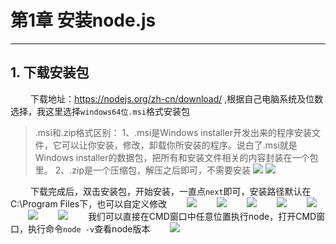 # 第1章 安装node.js

<hr>

## 1. 下载安装包
&emsp;&emsp; 下载地址：https://nodejs.org/zh-cn/download/ ,根据自己电脑系统及位数选择，我这里选择`windows64位.msi`格式安装包

> .msi和.zip格式区别：
1、.msi是Windows installer开发出来的程序安装文件，它可以让你安装，修改，卸载你所安装的程序。说白了.msi就是Windows installer的数据包，把所有和安装文件相关的内容封装在一个包里。
2、.zip是一个压缩包，解压之后即可，不需要安装
![](/assets/1-1.png)
![](/assets/1-2.png)


&emsp;&emsp; 下载完成后，双击安装包，开始安装，一直点`next`即可，安装路径默认在C:\Program Files下，也可以自定义修改
&emsp;&emsp;![](/assets/1-3.png)
&emsp;&emsp;![](/assets/1-4.png)
&emsp;&emsp;![](/assets/1-5.png)
&emsp;&emsp;![](/assets/1-6.png)
&emsp;&emsp;![](/assets/1-7.png)
&emsp;&emsp;![](/assets/1-8.png)
&emsp;&emsp;![](/assets/1-9.png)
&emsp;&emsp;我们可以直接在CMD窗口中任意位置执行node，打开CMD窗口，执行命令`node -v`查看node版本
&emsp;&emsp;![](/assets/1-10.png)